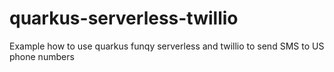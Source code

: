 # quarkus-serverless-twillio
Example how to use quarkus funqy serverless and twillio to send SMS to US phone numbers 

